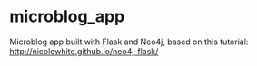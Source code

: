 # microblog_app
Microblog app built with Flask and Neo4j, based on this tutorial: http://nicolewhite.github.io/neo4j-flask/

